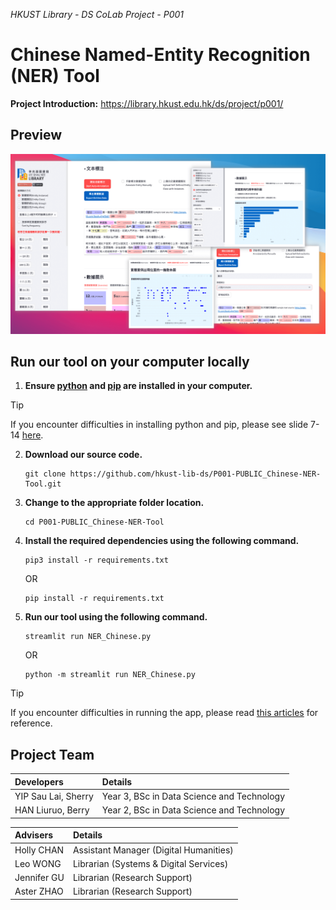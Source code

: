 _HKUST Library - DS CoLab Project - P001_
# Chinese Named-Entity Recognition (NER) Tool

**Project Introduction:**  https://library.hkust.edu.hk/ds/project/p001/  


## Preview

![preview of the app](manual-img/preview_DS-P001.png)

## Run our tool on your computer locally

1. **Ensure [python](https://www.python.org/downloads/) and [pip](https://pip.pypa.io/en/stable/installation/) are installed in your computer.**

> [!TIP]
> If you encounter difficulties in installing python and pip, please see slide 7-14 [here](https://digitalhumanities.hkust.edu.hk/tutorials/dive-deeper-into-python-and-streamlit-to-create-website-an-advanced-guide-with-demo-code-and-slides/#slides).

2. **Download our source code.**

   ```
   git clone https://github.com/hkust-lib-ds/P001-PUBLIC_Chinese-NER-Tool.git
   ```

3. **Change to the appropriate folder location.**
   ```
   cd P001-PUBLIC_Chinese-NER-Tool
   ```
   
4. **Install the required dependencies using the following command.**

    ```
    pip3 install -r requirements.txt
    ```

    OR

    ```
    pip install -r requirements.txt
    ```

5. **Run our tool using the following command.**

    ```
    streamlit run NER_Chinese.py
    ```

    OR

    ```
    python -m streamlit run NER_Chinese.py
    ```

> [!TIP]
> If you encounter difficulties in running the app, please read [this articles](https://digitalhumanities.hkust.edu.hk/tutorials/learn-python-from-zero-for-absolute-beginner-3-create-website/#view-locally) for reference.



## Project Team

| Developers          | Details                                    |
| :------------------ | :----------------------------------------- |
| YIP Sau Lai, Sherry | Year 3, BSc in Data Science and Technology |
| HAN Liuruo, Berry   | Year 2, BSc in Data Science and Technology |

| Advisers    | Details                                |
| :---------- | :------------------------------------- |
| Holly CHAN  | Assistant Manager (Digital Humanities) |
| Leo WONG    | Librarian (Systems & Digital Services) |
| Jennifer GU | Librarian (Research Support)           |
| Aster ZHAO  | Librarian (Research Support)           |
